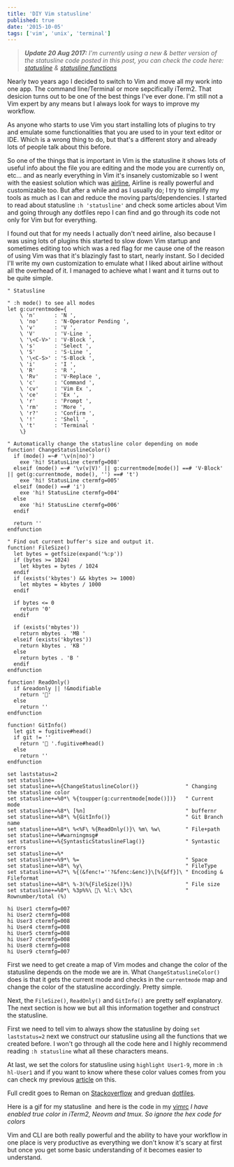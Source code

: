 ```yaml
---
title: 'DIY Vim statusline'
published: true
date: '2015-10-05'
tags: ['vim', 'unix', 'terminal']
---
```


> _**Update 20 Aug 2017:** I'm currently using a new & better version of the
> statusline code posted in this post, you can check the code here:
> [statusline](https://github.com/ahmedelgabri/dotfiles/blob/f2b74f6cd4dc8388047af87872621c5176c50306/files/.vim/plugin/statusline.vim)
> &
> [statusline functions](https://github.com/ahmedelgabri/dotfiles/blob/f2b74f6cd4dc8388047af87872621c5176c50306/files/.vim/autoload/statusline.vim)_

Nearly two years ago I decided to switch to Vim and move all my work into one
app. The command line/Terminal or more sepcifically iTerm2. That desicion turns
out to be one of the best things I've ever done. I'm still not a Vim expert by
any means but I always look for ways to improve my workflow.

As anyone who starts to use Vim you start installing lots of plugins to try and
emulate some functionalities that you are used to in your text editor or IDE.
Which is a wrong thing to do, but that's a different story and already lots of
people talk about this before.

So one of the things that is important in Vim is the statusline it shows lots of
useful info about the file you are editing and the mode you are currently on,
etc... and as nearly everything in Vim it's insanely customizable so I went with
the easiest solution which was [airline](https://github.com/bling/vim-airline),
Airline is really powerful and customizable too. But after a while and as I
usually do; I try to simplify my tools as much as I can and reduce the moving
parts/dependencies. I started to read about statusline `:h 'statusline'` and
check some articles about Vim and going through any dotfiles repo I can find and
go through its code not only for Vim but for everything.

I found out that for my needs I actually don't need airline, also because I was
using lots of plugins this started to slow down Vim startup and sometimes
editing too which was a red flag for me cause one of the reason of using Vim was
that it's blazingly fast to start, nearly instant. So I decided I'll write my
own customization to emulate what I liked about airline without all the overhead
of it. I managed to achieve what I want and it turns out to be quite simple.

```vim filename=.vimrc
" Statusline

" :h mode() to see all modes
let g:currentmode={
    \ 'n'      : 'N ',
    \ 'no'     : 'N·Operator Pending ',
    \ 'v'      : 'V ',
    \ 'V'      : 'V·Line ',
    \ '\<C-V>' : 'V·Block ',
    \ 's'      : 'Select ',
    \ 'S'      : 'S·Line ',
    \ '\<C-S>' : 'S·Block ',
    \ 'i'      : 'I ',
    \ 'R'      : 'R ',
    \ 'Rv'     : 'V·Replace ',
    \ 'c'      : 'Command ',
    \ 'cv'     : 'Vim Ex ',
    \ 'ce'     : 'Ex ',
    \ 'r'      : 'Prompt ',
    \ 'rm'     : 'More ',
    \ 'r?'     : 'Confirm ',
    \ '!'      : 'Shell ',
    \ 't'      : 'Terminal '
    \}

" Automatically change the statusline color depending on mode
function! ChangeStatuslineColor()
  if (mode() =~# '\v(n|no)')
    exe 'hi! StatusLine ctermfg=008'
  elseif (mode() =~# '\v(v|V)' || g:currentmode[mode()] ==# 'V·Block' || get(g:currentmode, mode(), '') ==# 't')
    exe 'hi! StatusLine ctermfg=005'
  elseif (mode() ==# 'i')
    exe 'hi! StatusLine ctermfg=004'
  else
    exe 'hi! StatusLine ctermfg=006'
  endif

  return ''
endfunction

" Find out current buffer's size and output it.
function! FileSize()
  let bytes = getfsize(expand('%:p'))
  if (bytes >= 1024)
    let kbytes = bytes / 1024
  endif
  if (exists('kbytes') && kbytes >= 1000)
    let mbytes = kbytes / 1000
  endif

  if bytes <= 0
    return '0'
  endif

  if (exists('mbytes'))
    return mbytes . 'MB '
  elseif (exists('kbytes'))
    return kbytes . 'KB '
  else
    return bytes . 'B '
  endif
endfunction

function! ReadOnly()
  if &readonly || !&modifiable
    return ''
  else
    return ''
endfunction

function! GitInfo()
  let git = fugitive#head()
  if git != ''
    return ' '.fugitive#head()
  else
    return ''
endfunction

set laststatus=2
set statusline=
set statusline+=%{ChangeStatuslineColor()}               " Changing the statusline color
set statusline+=%0*\ %{toupper(g:currentmode[mode()])}   " Current mode
set statusline+=%8*\ [%n]                                " buffernr
set statusline+=%8*\ %{GitInfo()}                        " Git Branch name
set statusline+=%8*\ %<%F\ %{ReadOnly()}\ %m\ %w\        " File+path
set statusline+=%#warningmsg#
set statusline+=%{SyntasticStatuslineFlag()}             " Syntastic errors
set statusline+=%*
set statusline+=%9*\ %=                                  " Space
set statusline+=%8*\ %y\                                 " FileType
set statusline+=%7*\ %{(&fenc!=''?&fenc:&enc)}\[%{&ff}]\ " Encoding & Fileformat
set statusline+=%8*\ %-3(%{FileSize()}%)                 " File size
set statusline+=%0*\ %3p%%\ \ %l:\ %3c\                 " Rownumber/total (%)

hi User1 ctermfg=007
hi User2 ctermfg=008
hi User3 ctermfg=008
hi User4 ctermfg=008
hi User5 ctermfg=008
hi User7 ctermfg=008
hi User8 ctermfg=008
hi User9 ctermfg=007
```

First we need to get create a map of Vim modes and change the color of the
statusline depends on the mode we are in. What `ChangeStatuslineColor()` does is
that it gets the current mode and checks in the `currentmode` map and change the
color of the statusline accordingly. Pretty simple.

Next, the `FileSize()`, `ReadOnly()` and `GitInfo()` are pretty self
explanatory. The next section is how we but all this information together and
construct the statusline.

First we need to tell vim to always show the statusline by doing
`set laststatus=2` next we construct our statusline using all the functions that
we created before. I won't go through all the code here and I highly recommend
reading `:h statusline` what all these characters means.

At last, we set the colors for statusline using `highlight User1-9`, more in
`:h hl-User1` and if you want to know where these color values comes from you
can check my previous [article](/blog/custom-colors-in-your-zsh-prompt) on this.

Full credit goes to Reman on
[Stackoverflow](http://stackoverflow.com/questions/5375240/a-more-useful-statusline-in-vim/10416234#10416234)
and greduan
[dotfiles](https://github.com/Greduan/dotfiles/blob/76e16dd8a04501db29989824af512c453550591d/vim/after/plugin/statusline.vim).

Here is a gif for my statusline
<a href="/img/statusline.gif"><img src="/img/statusline.gif" alt="" /></a> and
here is the code in my
[vimrc](https://github.com/ahmedelgabri/dotfiles/blob/c4f40c27b295ecfb7673bd29d373cab26b93379b/vim/vimrc.local#L302-L423)
_I have enabled true color in iTerm2, Neovm and tmux. So ignore the hex code for
colors_

Vim and CLI are both really powerful and the ability to have your workflow in
one place is very productive as everything we don't know it's scary at first but
once you get some basic understanding of it becomes easier to understand.

